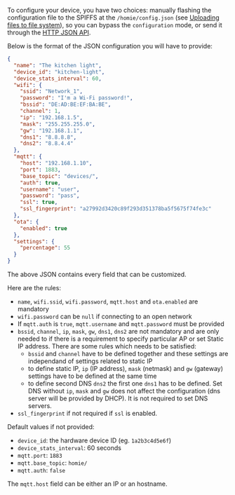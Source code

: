 To configure your device, you have two choices: manually flashing the configuration file to the SPIFFS at the `/homie/config.json` (see [Uploading files to file system](http://esp8266.github.io/Arduino/versions/2.3.0/doc/filesystem.html#uploading-files-to-file-system)), so you can bypass the `configuration` mode, or send it through the [HTTP JSON API](http-json-api.md).

Below is the format of the JSON configuration you will have to provide:

```json
{
  "name": "The kitchen light",
  "device_id": "kitchen-light",
  "device_stats_interval": 60,
  "wifi": {
    "ssid": "Network_1",
    "password": "I'm a Wi-Fi password!",
    "bssid": "DE:AD:BE:EF:BA:BE",
    "channel": 1,
    "ip": "192.168.1.5",
    "mask": "255.255.255.0",
    "gw": "192.168.1.1",
    "dns1": "8.8.8.8",
    "dns2": "8.8.4.4"
  },
  "mqtt": {
    "host": "192.168.1.10",
    "port": 1883,
    "base_topic": "devices/",
    "auth": true,
    "username": "user",
    "password": "pass",
    "ssl": true,
    "ssl_fingerprint": "a27992d3420c89f293d351378ba5f5675f74fe3c"
  },
  "ota": {
    "enabled": true
  },
  "settings": {
    "percentage": 55
  }
}
```

The above JSON contains every field that can be customized.

Here are the rules:

* `name`, `wifi.ssid`, `wifi.password`, `mqtt.host` and `ota.enabled` are mandatory
* `wifi.password` can be `null` if connecting to an open network
* If `mqtt.auth` is `true`, `mqtt.username` and `mqtt.password` must be provided
* `bssid`, `channel`, `ip`, `mask`, `gw`, `dns1`, `dns2` are not mandatory and are only needed to if there is a requirement to specify particular AP or set Static IP address. There are some rules which needs to be satisfied:
   - `bssid` and `channel` have to be defined together and these settings are independand of settings related to static IP
   - to define static IP, `ip` (IP address), `mask` (netmask) and `gw` (gateway) settings have to be defined at the same time
   - to define second DNS `dns2` the first one `dns1` has to be defined. Set DNS without `ip`, `mask` and `gw` does not affect the configuration (dns server will be provided by DHCP). It is not required to set DNS servers.
* `ssl_fingerprint` if not required if `ssl` is enabled.


Default values if not provided:

* `device_id`: the hardware device ID (eg. `1a2b3c4d5e6f`)
* `device_stats_interval`: 60 seconds
* `mqtt.port`: `1883`
* `mqtt.base_topic`: `homie/`
* `mqtt.auth`: `false`

The `mqtt.host` field can be either an IP or an hostname.
